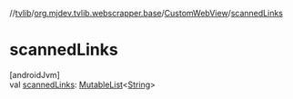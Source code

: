 //[tvlib](../../../index.md)/[org.mjdev.tvlib.webscrapper.base](../index.md)/[CustomWebView](index.md)/[scannedLinks](scanned-links.md)

# scannedLinks

[androidJvm]\
val [scannedLinks](scanned-links.md): [MutableList](https://kotlinlang.org/api/latest/jvm/stdlib/kotlin.collections/-mutable-list/index.html)&lt;[String](https://kotlinlang.org/api/latest/jvm/stdlib/kotlin/-string/index.html)&gt;

